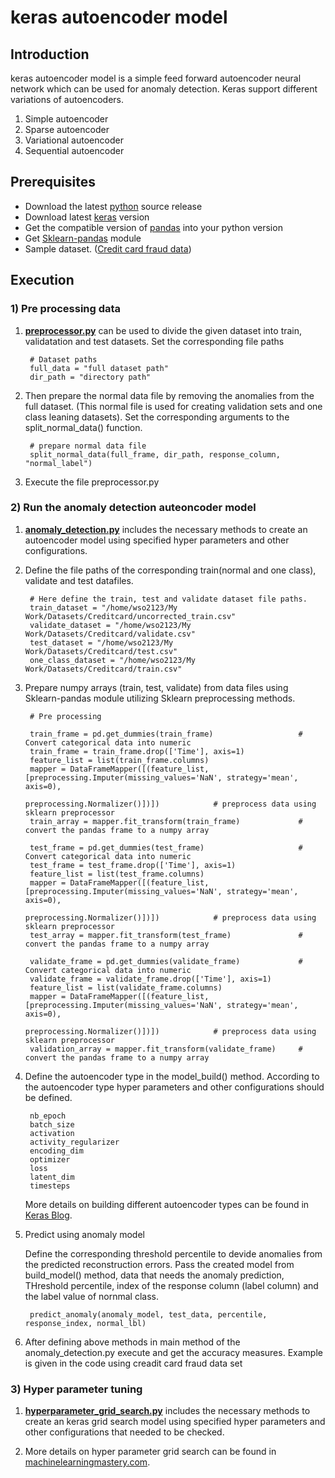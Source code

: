 # keras autoencoder model

## Introduction
keras autoencoder model is a simple feed forward autoencoder neural network which can be used for anomaly detection. Keras support different variations of autoencoders.

1. Simple autoencoder
2. Sparse autoencoder
3. Variational autoencoder
4. Sequential autoencoder


## Prerequisites

- Download the latest [python](https://www.python.org/downloads/) source release
- Download latest [keras](https://keras.io/#installation)  version
- Get the compatible version of [pandas](http://pandas.pydata.org/pandas-docs/stable/install.html) into your python version
- Get [Sklearn-pandas](https://github.com/paulgb/sklearn-pandas) module
- Sample dataset. ([Credit card fraud data](https://www.kaggle.com/dalpozz/creditcardfraud))
## Execution

### 1) Pre processing data

1. **[preprocessor.py](https://github.com/TSKumarage/Python_Autoencoder/blob/master/h2o_autoencoder/preprocessor.py)** can be used to divide the given dataset into train, validatation and test datasets. Set the corresponding file paths

        # Dataset paths
        full_data = "full dataset path"
        dir_path = "directory path"

2. Then prepare the normal data file by removing the anomalies from the full dataset. (This normal file is used for creating validation sets and one class leaning datasets). Set the corresponding arguments to the split_normal_data() function.

        # prepare normal data file
        split_normal_data(full_frame, dir_path, response_column, "normal_label")

3. Execute the file preprocessor.py

### 2) Run the anomaly detection auteoncoder model

1. **[anomaly_detection.py](https://github.com/TSKumarage/Python_Autoencoder/blob/master/keras_autoencoder/anomaly_detection.py)** includes the necessary methods to create an autoencoder model using specified hyper parameters and other configurations.

2. Define the file paths of the corresponding train(normal and one class), validate and test datafiles.

        # Here define the train, test and validate dataset file paths.
        train_dataset = "/home/wso2123/My  Work/Datasets/Creditcard/uncorrected_train.csv"
        validate_dataset = "/home/wso2123/My  Work/Datasets/Creditcard/validate.csv"
        test_dataset = "/home/wso2123/My  Work/Datasets/Creditcard/test.csv"
        one_class_dataset = "/home/wso2123/My  Work/Datasets/Creditcard/train.csv"

3. Prepare numpy arrays (train, test, validate) from data files using Sklearn-pandas module utilizing Sklearn preprocessing methods.

        # Pre processing

        train_frame = pd.get_dummies(train_frame)                   # Convert categorical data into numeric
        train_frame = train_frame.drop(['Time'], axis=1)
        feature_list = list(train_frame.columns)
        mapper = DataFrameMapper([(feature_list, [preprocessing.Imputer(missing_values='NaN', strategy='mean', axis=0),
                                                  preprocessing.Normalizer()])])            # preprocess data using sklearn preprocessor
        train_array = mapper.fit_transform(train_frame)             # convert the pandas frame to a numpy array

        test_frame = pd.get_dummies(test_frame)                     # Convert categorical data into numeric
        test_frame = test_frame.drop(['Time'], axis=1)
        feature_list = list(test_frame.columns)
        mapper = DataFrameMapper([(feature_list, [preprocessing.Imputer(missing_values='NaN', strategy='mean', axis=0),
                                                  preprocessing.Normalizer()])])            # preprocess data using sklearn preprocessor
        test_array = mapper.fit_transform(test_frame)               # convert the pandas frame to a numpy array

        validate_frame = pd.get_dummies(validate_frame)             # Convert categorical data into numeric
        validate_frame = validate_frame.drop(['Time'], axis=1)
        feature_list = list(validate_frame.columns)
        mapper = DataFrameMapper([(feature_list, [preprocessing.Imputer(missing_values='NaN', strategy='mean', axis=0),
                                                  preprocessing.Normalizer()])])            # preprocess data using sklearn preprocessor
        validation_array = mapper.fit_transform(validate_frame)     # convert the pandas frame to a numpy array
4. Define the autoencoder type in the model_build() method. According to the autoencoder type hyper parameters and other configurations should be defined.

        nb_epoch
        batch_size
        activation
        activity_regularizer
        encoding_dim
        optimizer
        loss
        latent_dim
        timesteps

     More details on building different autoencoder types can be found in [Keras Blog](https://blog.keras.io/building-autoencoders-in-keras.html).

4. Predict using anomaly model

      Define the corresponding threshold percentile to devide anomalies from the predicted reconstruction errors. Pass the created model from build_model() method, data that needs the anomaly prediction, THreshold percentile, index of the response column (label column) and the label value of nornmal class.

        predict_anomaly(anomaly_model, test_data, percentile, response_index, normal_lbl)

5. After defining above methods in main  method of the anomaly_detection.py execute and get the accuracy measures. Example is given in the code using creadit card fraud data set

### 3) Hyper parameter tuning

1. **[hyperparameter_grid_search.py](https://github.com/TSKumarage/Python_Autoencoder/blob/master/keras_autoencoder/hyperparameter_grid_search.py)** includes the necessary methods to create an keras grid search model using specified hyper parameters and other configurations that needed to be checked.

2. More details on hyper parameter grid search can be found in [machinelearningmastery.com](http://machinelearningmastery.com/grid-search-hyperparameters-deep-learning-models-python-keras/).